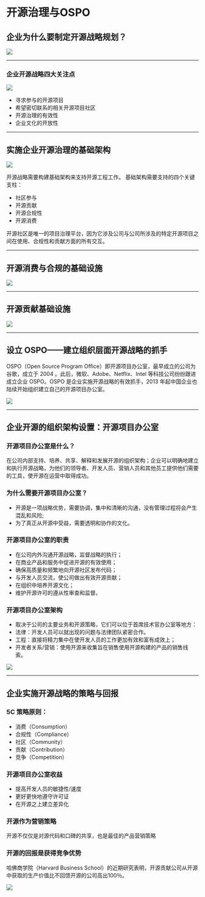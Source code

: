 # 开源治理与OSPO

## 企业为什么要制定开源战略规划？

![](./img/OSS-Strategy.png)

---

### 企业开源战略四大关注点

![](./img/4-major-concerns.png)

* 寻求参与的开源项目
* 希望密切联系的相关开源项目社区
* 开源治理的有效性
* 企业文化的开放性

---

## 实施企业开源治理的基础架构

![](./img/Open-Source-Governance-Infrastructure.png)

开源战略需要构建基础架构来支持开源工程工作。
基础架构需要支持的四个关键支柱：

* 社区参与
* 开源贡献
* 开源合规性
* 开源消费

开源社区是唯一的项目治理平台，因为它涉及公司与公司所涉及的特定开源项目之间在使用、合规性和贡献方面的所有交互。 

---

## 开源消费与合规的基础设施

![](./img/Open-Source-Governance-Infrastructure-1.png)

---

## 开源贡献基础设施

![](./img/Open-Source-Governance-Infrastructure-2.png)

---

## 设立 OSPO——建立组织层面开源战略的抓手

OSPO（Open Source Program Office）即开源项目办公室，最早成立的公司为谷歌，成立于 2004 。此后，微软、Adobe、Netflix、Intel 等科技公司纷纷跟进成立企业 OSPO。OSPO 是企业实施开源战略的有效抓手，2013 年起中国企业也陆续开始组织建立自己的开源项目办公室。

![](./img/OSPO.png)

---

## 企业开源的组织架构设置：开源项目办公室

### 开源项目办公室是什么？

在公司内部支持、培养、共享、解释和发展开源的组织架构；企业可以明确地建立和执行开源战略，为他们的领导者、开发人员、营销人员和其他员工提供他们需要的工具，使开源在运营中取得成功。

### 为什么需要开源项目办公室？

* 开源是一项战略优势，需要协调，集中和清晰的沟通，没有管理过程将会产生混乱和风险;
* 为了真正从开源中受益，需要透明和协作的文化。

### 开源项目办公室的职责

* 在公司内外沟通开源战略，监督战略的执行；
* 在商业产品和服务中促进开源的有效使用；
* 确保高质量和频繁地向开源社区发布代码；
* 与开发人员交流，使公司做出有效开源贡献；
* 在组织中培养开源文化；
* 维护开源许可的遵从性审查和监督。

### 开源项目办公室架构

* 取决于公司的主要业务和开源策略，它们可以位于首席技术官办公室等地方：
* 法律：开发人员可以就出现的问题与法律团队紧密合作。
* 工程：直接将精力集中在使开发人员的工作更加有效和富有成效上；
* 开发者关系/营销：使用开源来收集旨在销售使用开源构建的产品的销售线索。

![](./img/OSPO-2.png)

---

## 企业实施开源战略的策略与回报

### 5C 策略原则：

* 消费（Consumption）
* 合规性（Compliance）
* 社区（Community）
* 贡献（Contribution）
* 竞争（Competition）

### 开源项目办公室收益

* 提高开发人员的敏捷性/速度 
* 更好更快地遵守许可证 
* 在开源之上建立差异化

### 开源作为营销策略

开源不仅仅是对源代码和口碑的共享，也是最佳的产品营销策略

### 开源的回报是获得竞争优势

哈佛商学院（Harvard Business School）的近期研究表明，开源贡献公司从开源中获取的生产价值比不回馈开源的公司高出100％。

![](./img/OSPO-3.png)